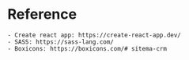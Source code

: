 
# Reference

    - Create react app: https://create-react-app.dev/
    - SASS: https://sass-lang.com/
    - Boxicons: https://boxicons.com/#   s i t e m a - c r m  
 